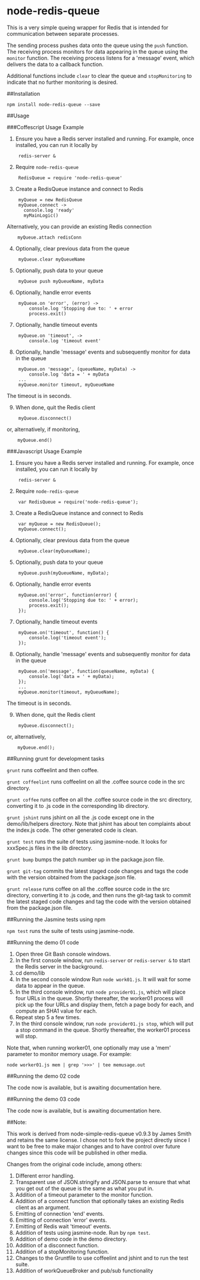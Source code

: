 node-redis-queue
=======

This is a very simple queing wrapper for Redis that is intended for communication between separate processes.

The sending process pushes data onto the queue using the `push` function. The receiving process monitors for data
appearing in the queue using the `monitor` function. The receiving process listens for a 'message' event, which
delivers the data to a callback function.

Additional functions include `clear` to clear the queue and `stopMonitoring` to indicate that no further monitoring
is desired.

##Installation

    npm install node-redis-queue --save

##Usage

###Coffescript Usage Example

1. Ensure you have a Redis server installed and running. For example, once installed, you can run it locally by

        redis-server &

2. Require `node-redis-queue`

        RedisQueue = require 'node-redis-queue'

3. Create a RedisQueue instance and connect to Redis

        myQueue = new RedisQueue  
        myQueue.connect ->
          console.log 'ready'
          myMainLogic()

  Alternatively, you can provide an existing Redis connection

        myQueue.attach redisConn

4. Optionally, clear previous data from the queue

        myQueue.clear myQueueName

5. Optionally, push data to your queue

        myQueue push myQueueName, myData

6. Optionally, handle error events

        myQueue.on 'error', (error) ->  
            console.log 'Stopping due to: ' + error  
            process.exit()

7. Optionally, handle timeout events

        myQueue.on 'timeout', ->  
            console.log 'timeout event'

8. Optionally, handle 'message' events and subsequently monitor for data in the queue

        myQueue.on 'message', (queueName, myData) ->  
            console.log 'data = ' + myData 
        ...  
        myQueue.monitor timeout, myQueueName

  The timeout is in seconds.

9. When done, quit the Redis client

        myQueue.disconnect()

  or, alternatively, if monitoring,

        myQueue.end()

###Javascript Usage Example

1. Ensure you have a Redis server installed and running. For example, once installed, you can run it locally by

        redis-server &

2. Require `node-redis-queue`

        var RedisQueue = require('node-redis-queue');


3. Create a RedisQueue instance and connect to Redis

        var myQueue = new RedisQueue();  
        myQueue.connect();

4. Optionally, clear previous data from the queue

        myQueue.clear(myQueueName);

5. Optionally, push data to your queue

        myQueue.push(myQueueName, myData);

6. Optionally, handle error events

        myQueue.on('error', function(error) {  
            console.log('Stopping due to: ' + error);  
            process.exit();
        });

7. Optionally, handle timeout events

        myQueue.on('timeout', function() {  
            console.log('timeout event');
        });

8. Optionally, handle 'message' events and subsequently monitor for data in the queue

        myQueue.on('message', function(queueName, myData) {  
            console.log('data = ' + myData); 
        });
        ...  
        myQueue.monitor(timeout, myQueueName);

  The timeout is in seconds.

9. When done, quit the Redis client

        myQueue.disconnect();

  or, alternatively,

        myQueue.end();

##Running grunt for development tasks

`grunt` runs coffeelint and then coffee.

`grunt coffeelint` runs coffeelint on all the .coffee source code in the src directory.

`grunt coffee` runs coffee on all the .coffee source code in the src directory, converting it to .js code in the
corresponding lib directory.

`grunt jshint` runs jshint on all the .js code except one in the demo/lib/helpers directory. Note that jshint has about
ten complaints about the index.js code. The other generated code is clean.

`grunt test` runs the suite of tests using jasmine-node. It looks for xxxSpec.js files in the lib directory.

`grunt bump` bumps the patch number up in the package.json file.

`grunt git-tag` commits the latest staged code changes and tags the code with the version obtained from the package.json file.

`grunt release` runs coffee on all the .coffee source code in the src directory, converting it to .js code, and
then runs the git-tag task to commit the latest staged code changes and tag the code with the version obtained from the
package.json file.

##Running the Jasmine tests using npm

`npm test` runs the suite of tests using jasmine-node.

##Running the demo 01 code

1. Open three Git Bash console windows.
2. In the first console window, run `redis-server` or `redis-server &` to start the Redis server in the background.
3. cd demo/lib
4. In the second console window Run `node work01.js`. It will wait for some data to appear in the queue.
5. In the third console window, run `node provider01.js`, which will place four URLs in the queue. Shortly
   thereafter, the worker01 process will pick up the four URLs and display them, fetch a page body for each, and compute an SHA1 value for each.
6. Repeat step 5 a few times.
7. In the third console window, run `node provider01.js stop`, which will put a stop command in the queue. Shortly
   thereafter, the worker01 process will stop.

Note that, when running worker01, one optionally may use a 'mem' parameter to monitor memory usage. For example:

`node worker01.js mem | grep '>>>' | tee memusage.out`

##Running the demo 02 code

The code now is available, but is awaiting documentation here.

##Running the demo 03 code

The code now is available, but is awaiting documentation here.

##Note:

This work is derived from node-simple-redis-queue v0.9.3 by James Smith and
retains the same license. I chose not to fork the project directly since I
want to be free to make major changes and to have control over future changes
since this code will be published in other media.

Changes from the original code include, among others:

1. Different error handling.
2. Transparent use of JSON.stringify and JSON.parse to ensure
   that what you get out of the queue is the same as what you put in.
3. Addition of a timeout parameter to the monitor function.
4. Addition of a connect function that optionally takes an existing Redis client as an argument.
5. Emitting of connection 'end' events.
6. Emitting of connection 'error' events.
7. Emitting of Redis wait 'timeout' events.
8. Addition of tests using jasmine-node. Run by `npm test`.
9. Addition of demo code in the demo directory.
10. Addition of a disconnect function.
11. Addition of a stopMonitoring function.
12. Changes to the Gruntfile to use coffeelint and jshint and to run the test suite.
13. Addition of workQueueBroker and pub/sub functionality


